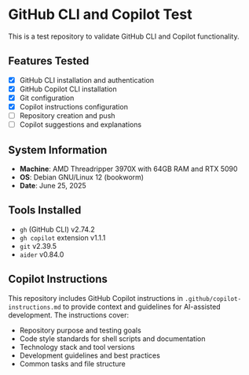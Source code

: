 # GitHub CLI and Copilot Test

This is a test repository to validate GitHub CLI and Copilot functionality.

## Features Tested

- [x] GitHub CLI installation and authentication
- [x] GitHub Copilot CLI installation
- [x] Git configuration
- [x] Copilot instructions configuration
- [ ] Repository creation and push
- [ ] Copilot suggestions and explanations

## System Information

- **Machine**: AMD Threadripper 3970X with 64GB RAM and RTX 5090
- **OS**: Debian GNU/Linux 12 (bookworm)
- **Date**: June 25, 2025

## Tools Installed

- `gh` (GitHub CLI) v2.74.2
- `gh copilot` extension v1.1.1
- `git` v2.39.5
- `aider` v0.84.0

## Copilot Instructions

This repository includes GitHub Copilot instructions in `.github/copilot-instructions.md` to provide context and guidelines for AI-assisted development. The instructions cover:

- Repository purpose and testing goals
- Code style standards for shell scripts and documentation
- Technology stack and tool versions
- Development guidelines and best practices
- Common tasks and file structure
